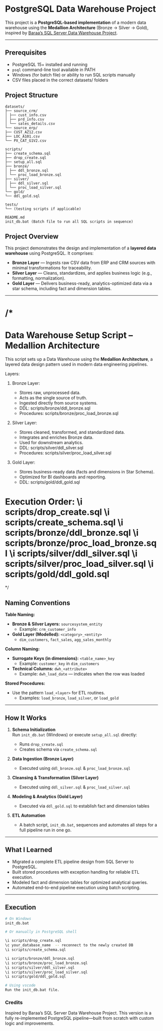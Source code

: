# PostgreSQL Data Warehouse Project

This project is a **PostgreSQL-based implementation** of a modern data warehouse using the **Medallion Architecture** (Bronze → Silver → Gold), inspired by [Baraa’s SQL Server Data Warehouse Project](https://github.com/DataWithBaraa/sql-data-warehouse-project).

---
## Prerequisites
- PostgreSQL 15+ installed and running
- `psql` command-line tool available in PATH
- Windows (for batch file) or ability to run SQL scripts manually
- CSV files placed in the correct datasets/ folders

##  Project Structure
```
datasets/
├── source_crm/
│ ├── cust_info.csv
│ ├── prd_info.csv
│ └── sales_details.csv
└── source_erp/
├── CUST_AZ12.csv
├── LOC_A101.csv
└── PX_CAT_G1V2.csv

scripts/
├── create_schema.sql
├── drop_create.sql
├── setup_all.sql
├── bronze/
│ ├── ddl_bronze.sql
│ └── proc_load_bronze.sql
├── silver/
│ ├── ddl_silver.sql
│ └── proc_load_silver.sql
└── gold/
└── ddl_gold.sql

tests/
└── (testing scripts if applicable)

README.md
init_db.bat (Batch file to run all SQL scripts in sequence)
```

##  Project Overview

This project demonstrates the design and implementation of a **layered data warehouse** using PostgreSQL. It comprises:

- **Bronze Layer** — Ingests raw CSV data from ERP and CRM sources with minimal transformations for traceability.
- **Silver Layer** — Cleans, standardizes, and applies business logic (e.g., formatting, normalization).
- **Gold Layer** — Delivers business-ready, analytics-optimized data via a star schema, including fact and dimension tables.

---

/*
===============================================================================
Data Warehouse Setup Script – Medallion Architecture
===============================================================================
This script sets up a Data Warehouse using the **Medallion Architecture**,
a layered data design pattern used in modern data engineering pipelines.

Layers:
1. Bronze Layer:
    - Stores raw, unprocessed data.
    - Acts as the single source of truth.
    - Ingested directly from source systems.
    - DDL: scripts/bronze/ddl_bronze.sql
    - Procedures: scripts/bronze/proc_load_bronze.sql

2. Silver Layer:
    - Stores cleaned, transformed, and standardized data.
    - Integrates and enriches Bronze data.
    - Used for downstream analytics.
    - DDL: scripts/silver/ddl_silver.sql
    - Procedures: scripts/silver/proc_load_silver.sql

3. Gold Layer:
    - Stores business-ready data (facts and dimensions in Star Schema).
    - Optimized for BI dashboards and reporting.
    - DDL: scripts/gold/ddl_gold.sql

Execution Order:
\i scripts/drop_create.sql
\i scripts/create_schema.sql
\i scripts/bronze/ddl_bronze.sql
\i scripts/bronze/proc_load_bronze.sql
\i scripts/silver/ddl_silver.sql
\i scripts/silver/proc_load_silver.sql
\i scripts/gold/ddl_gold.sql
===============================================================================
*/

##  Naming Conventions

**Table Naming:**

- **Bronze & Silver Layers:** `sourcesystem_entity`  
  - Example: `crm_customer_info`  
- **Gold Layer (Modelled):** `<category>_<entity>`  
  - `dim_customers`, `fact_sales`, `agg_sales_monthly`

**Column Naming:**

- **Surrogate Keys (in dimensions):** `<table_name>_key`  
  - Example: `customer_key` in `dim_customers`  
- **Technical Columns:** `dwh_<attribute>`  
  - Example: `dwh_load_date` — indicates when the row was loaded

**Stored Procedures:**

- Use the pattern `load_<layer>` for ETL routines.  
  - Examples: `load_bronze`, `load_silver`, or `load_gold`

---

##  How It Works

1. **Schema Initialization**  
   Run `init_db.bat` (Windows) or execute `setup_all.sql` directly:  
   - Runs `drop_create.sql`  
   - Creates schema via `create_schema.sql`

2. **Data Ingestion (Bronze Layer)**  
   - Executed using `ddl_bronze.sql` & `proc_load_bronze.sql`

3. **Cleansing & Transformation (Silver Layer)**  
   - Executed using `ddl_silver.sql` & `proc_load_silver.sql`

4. **Modeling & Analytics (Gold Layer)**  
   - Executed via `ddl_gold.sql` to establish fact and dimension tables

5. **ETL Automation**  
   - A batch script, `init_db.bat`, sequences and automates all steps for a full pipeline run in one go.

---

##  What I Learned

- Migrated a complete ETL pipeline design from SQL Server to PostgreSQL.
- Built stored procedures with exception handling for reliable ETL execution.
- Modeled fact and dimension tables for optimized analytical queries.
- Automated end-to-end pipeline execution using batch scripting.



---

##  Execution

```bash
# On Windows
init_db.bat

# Or manually in PostgreSQL shell

\i scripts/drop_create.sql
\c your_database_name  -- reconnect to the newly created DB
\i scripts/create_schema.sql

\i scripts/bronze/ddl_bronze.sql
\i scripts/bronze/proc_load_bronze.sql
\i scripts/silver/ddl_silver.sql
\i scripts/silver/proc_load_silver.sql
\i scripts/gold/ddl_gold.sql

# Using vscode
Run the init_db.bat file.
```

### Credits
Inspired by Baraa’s SQL Server Data Warehouse Project. This version is a fully re-implemented PostgreSQL pipeline—built from scratch with custom logic and improvements.




